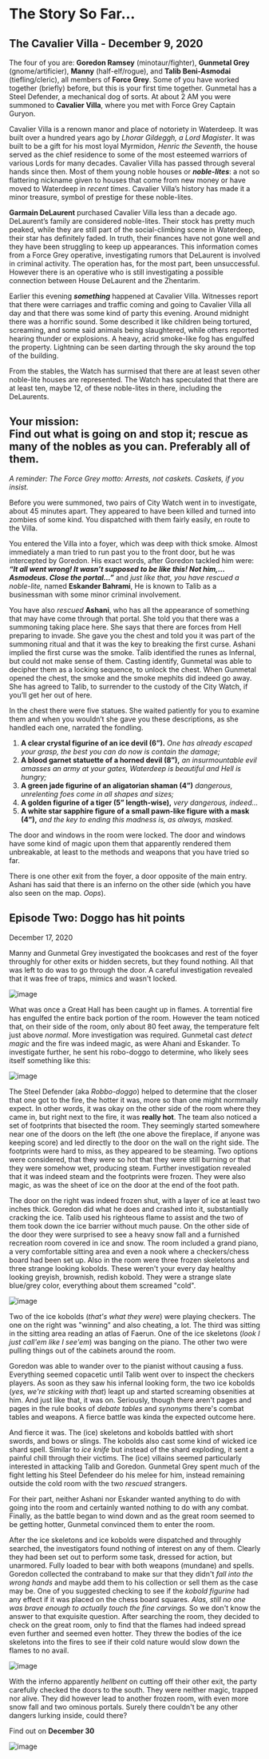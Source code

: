 # The Story So Far…

## The Cavalier Villa - December 9, 2020

The four of you are: **Goredon Ramsey** (minotaur/fighter), **Gunmetal Grey** (gnome/artificier), **Manny** (half-elf/rogue), and **Talib Beni-Asmodai** (tiefling/cleric), all members of **Force Grey**. Some of you have worked together (briefly) before, but this is your first time together. Gunmetal has a Steel Defender, a mechanical dog of sorts.
At about 2 AM you were summoned to **Cavalier Villa**, where you met with Force Grey Captain Guryon.

Cavalier Villa is a renown manor and place of notoriety in Waterdeep. It was built over a hundred years ago by *Lhorar Gildeggh, a Lord Magister*. It was built to be a gift for his most loyal Myrmidon, *Henric the Seventh*, the house served as the chief residence to some of the most esteemed warriors of various Lords for many decades. Cavalier Villa has passed through several hands since then. Most of them young noble houses or ***noble-lites***: a not so flattering nickname given to houses that come from new money or have moved to Waterdeep in *recent times*. Cavalier Villa’s history has made it a minor treasure, symbol of prestige for these noble-lites.


**Garmain DeLaurent** purchased Cavalier Villa less than a decade ago. DeLaurent’s family are considered noble-lites. Their stock has pretty much peaked, while they are still part of the social-climbing scene in Waterdeep, their star has definitely faded. In truth, their finances have not gone well and they have been struggling to keep up appearances. This information comes from a Force Grey operative, investigating rumors that DeLaurent is involved in criminal activity. The operation has, for the most part, been unsuccessful. However there is an operative who is still investigating a possible connection between House DeLaurent and the Zhentarim.

Earlier this evening ***something*** happened at Cavalier Villa. Witnesses report that there were carriages and traffic coming and going to Cavalier Villa all day and that there was some kind of party this evening. Around midnight there was a horrific sound. Some described it like children being tortured, screaming, and some said animals being slaughtered, while others reported hearing thunder or explosions. A heavy, acrid smoke-like fog has engulfed the property. Lightning can be seen darting through the sky around the top of the building.

From the stables, the Watch has surmised that there are at least seven other noble-lite houses are represented. The Watch has speculated that there are at least ten, maybe 12, of these noble-lites in there, including the DeLaurents.

## Your mission: <br>Find out what is going on and stop it; rescue as many of the nobles as you can. Preferably all of them.

*A reminder: The Force Grey motto: Arrests, not caskets. Caskets, if you insist.*

Before you were summoned, two pairs of City Watch went in to investigate, about 45 minutes apart. They appeared to have been killed and turned into zombies of some kind. You dispatched with them fairly easily, en route to the Villa.

You entered the Villa into a foyer, which was deep with thick smoke. Almost immediately a man tried to run past you to the front door, but he was intercepted by Goredon. His exact words, after Goredon tackled him were: ***“It all went wrong! It wasn’t supposed to be like this! Not him,… Asmodeus. Close the portal…”*** and *just like that, you have rescued a noble-lite,* named **Eskander Bahrami**, He is known to Talib as a businessman with some minor criminal involvement.

You have also *rescued* **Ashani**, who has all the appearance of something that may have come through that portal. She told you that there was a summoning taking place here. She says that there are forces from Hell preparing to invade. She gave you the chest and told you it was part of the summoning ritual and that it was the key to breaking the first curse. Ashani implied the first curse was the smoke. Talib identified the runes as Infernal, but could not make sense of them. Casting identify, Gunmetal was able to decipher them as a locking sequence, to unlock the chest. When Gunmetal opened the chest, the smoke and the smoke mephits did indeed go away. She has agreed to Talib, to surrender to the custody of the City Watch, if you’ll get her out of here.

In the chest there were five statues. She waited patiently for you to examine them and when you wouldn’t she gave you these descriptions, as she handled each one, narrated the fondling.

1. **A clear crystal figurine of an ice devil (6”).** *One has already escaped your grasp, the best you can do now is contain the damage;*
2.  **A blood garnet statuette of a horned devil (8”),** *an insurmountable evil amasses an army at your gates, Waterdeep is beautiful and Hell is hungry;*
3. **A green jade figurine of an aligatorian shaman (4”)** *dangerous, unrelenting foes come in all shapes and sizes;*
4. **A golden figurine of a tiger (5” length-wise),** *very dangerous, indeed…*
5. **A white star sapphire figure of a small pawn-like figure with a mask (4”),** *and the key to ending this madness is, as always, masked.*

The door and windows in the room were locked. The door and windows have some kind of magic upon them that apparently rendered them unbreakable, at least to the methods and weapons that you have tried so far.

There is one other exit from the foyer, a door opposite of the main entry. Ashani has said that there is an inferno on the other side (which you have also seen on the map. *Oops*).

## Episode Two: Doggo has hit points

December 17, 2020

Manny and Gunmetal Grey investigated the bookcases and rest of the foyer throughly for other exits or hidden secrets, but they found nothing. All that was left to do was to go through the door. A careful investigation revealed that it was free of traps, mimics and wasn't locked.

![image](/images/entry-main-v1a.jpg)

What was once a Great Hall has been caught up in flames. A torrential fire has engulfed the entire back portion of the room. However the team noticed that, on their  side of the room, only about 80 feet away, the temperature felt just above *normal*. More investigation was required. Gunmetal cast *detect magic* and the fire was indeed magic, as were Ahani and Eskander. To investigate further, he sent his robo-doggo to determine, who likely sees itself something like this:

![image](/images/robo-dog.jpg)

The Steel Defender (aka *Robbo-doggo*) helped to determine that the closer that one got to the fire, the hotter it was, more so than one might normmally expect. In other words, it was okay on the other side of the room where they came in, but right next to the fire, it was **really hot**. The team also noticed a set of footprints that bisected the room. They seemingly started somewhere near one of the doors on the left (the one above the fireplace, if anyone was keeping score) and led directly to the door on the wall on the right side. The footprints were hard to miss, as they appeared to be steaming. Two options were considered, that they were so hot that they were still burning or that they were somehow wet, producing steam. Further investigation revealed that it was indeed steam and the footprints were frozen. They were also magic, as was the sheet of ice on the door at the end of the foot path.

The door on the right was indeed frozen shut, with a layer of ice at least two inches thick. Goredon did what he does and crashed into it, substantially cracking the ice. Talib used his righteous flame to assist and the two of them took down the ice barrier without much pause. On the other side of the door they were surprised to see a heavy snow fall and a furnished recreation room covered in ice and snow. The room included a grand piano, a very comfortable sitting area and even a nook where a checkers/chess board had been set up. Also in the room were three frozen skeletons and three strange looking kobolds. These weren't your every day healthy looking greyish, brownish, redish kobold. They were a strange slate blue/grey color, everything about them screamed "cold".

![image](/images/ice-parlor.jpg)

Two of the ice kobolds (*that's what they were*) were playing checkers. The one on the right was "winning" and also cheating, a lot. The third was sitting in the sitting area reading an atlas of Faerun. One of the ice skeletons (*look I just call'em like I see'em*) was banging on the piano. The other two were pulling things out of the cabinets around the room.

Goredon was able to wander over to the pianist without causing a fuss. Everything seemed copacetic until Talib went over to inspect the checkers players. As soon as they saw his infernal looking form, the two ice kobolds (*yes, we're sticking with that*) leapt up and started screaming obsenities at him. And just like that, it was on. Seriously, though there aren't pages and pages in the rule books of *debate tables* and *synonyms* there's combat tables and weapons. A fierce battle was kinda the expected outcome here.

And fierce it was. The (ice) skeletons and kobolds battled with short swords, and bows or slings. The kobolds also cast some kind of wicked ice shard spell. Similar to *ice knife* but instead of the shard exploding, it sent a painful chill through their victims. The (ice) villains seemed particularly interested in attacking Talib and Goredon. Gunmetal Grey spent much of the fight letting his Steel Defendeer do his melee for him, instead remaining outside the cold room with the two *rescued* strangers.

For their part, neither Ashani nor Eskander wanted anything to do with going into the room and certainly wanted nothing to do with any combat. Finally, as the battle began to wind down and as the great room seemed to be getting hotter, Gunmetal convinced them to enter the room.

After the ice skeletons and ice kobolds were dispatched and throughly searched, the investigators found nothing of interest on any of them. Clearly they had been set out to perform some task, dressed for action, but unarmored. Fully loaded to bear with both weapons (mundane) and spells. Goredon collected the contraband to make sur that they didn't *fall into the wrong hands* and maybe add them to his collection or sell them as the case may be. One of you suggested checking to see if the *kobold figurine* had any effect if it was placed on the chess board squares. *Alas, still no one was brave enough to actually touch the fine carvings.* So we don't know the answer to that exquisite question. After searching the room, they decided to check on the great room, only to find that the flames had indeed spread even further and seemed even hotter. They threw the bodies of the ice skeletons into the fires to see if their cold nature would slow down the flames to no avail.

![image](/images/entry-main-v2a.jpg)

With the inferno apparently *hellbent* on cutting off their other exit, the party carefully checked the doors to the south. They were neither magic, trapped nor alive. They did however lead to another frozen room, with even more snow fall and two ominous portals. Surely there couldn't be any other dangers lurking inside, could there?

Find out on **December 30**

![image](/images/ice-library.jpg)
